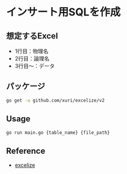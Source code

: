 # インサート用SQLを作成

## 想定するExcel
- 1行目：物理名
- 2行目：論理名
- 3行目～：データ

## パッケージ
```bash
go get -u github.com/xuri/excelize/v2
```

## Usage
```bash
go run main.go {table_name} {file_path}
```

## Reference
- [excelize](https://pkg.go.dev/github.com/xuri/excelize/v2)
